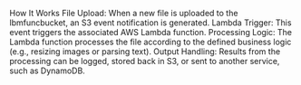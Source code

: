 How It Works
File Upload: When a new file is uploaded to the lbmfuncbucket, an S3 event notification is generated.
Lambda Trigger: This event triggers the associated AWS Lambda function.
Processing Logic: The Lambda function processes the file according to the defined business logic (e.g., resizing images or parsing text).
Output Handling: Results from the processing can be logged, stored back in S3, or sent to another service, such as DynamoDB.
